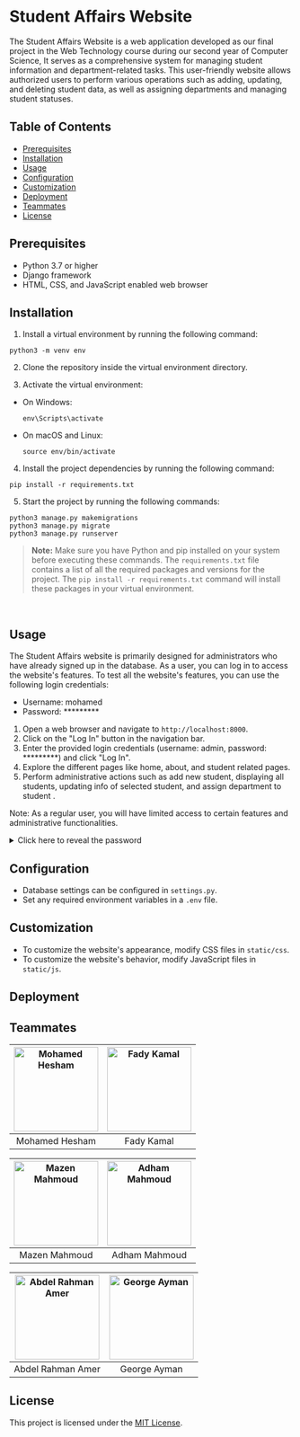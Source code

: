 # Student Affairs Website

The Student Affairs Website is a web application developed as our final project in the Web Technology course during our second year of Computer Science, It serves as a comprehensive system for managing student information and department-related tasks. This user-friendly website allows authorized users to perform various operations such as adding, updating, and deleting student data, as well as assigning departments and managing student statuses.

## Table of Contents
- [Prerequisites](#prerequisites)
- [Installation](#installation)
- [Usage](#usage)
- [Configuration](#configuration)
- [Customization](#customization)
- [Deployment](#deployment)
- [Teammates](#teammates)
- [License](#license)

## Prerequisites

- Python 3.7 or higher
- Django framework
- HTML, CSS, and JavaScript enabled web browser

## Installation

1. Install a virtual environment by running the following command:
```
python3 -m venv env
```

2. Clone the repository inside the virtual environment directory.


3. Activate the virtual environment:
- On Windows:
  ```
  env\Scripts\activate
  ```
- On macOS and Linux:
  ```
  source env/bin/activate
  ```
  
4. Install the project dependencies by running the following command:
```
pip install -r requirements.txt
```

5. Start the project by running the following commands:
```
python3 manage.py makemigrations
python3 manage.py migrate
python3 manage.py runserver
```

> **Note:** Make sure you have Python and pip installed on your system before executing these commands. The `requirements.txt` file contains a list of all the required packages and versions for the project. The `pip install -r requirements.txt` command will install these packages in your virtual environment.
<br>

## Usage

The Student Affairs website is primarily designed for administrators who have already signed up in the database. As a user, you can log in to access the website's features. To test all the website's features, you can use the following login credentials:

- Username: mohamed
- Password: *********

1. Open a web browser and navigate to `http://localhost:8000`.
2. Click on the "Log In" button in the navigation bar.
3. Enter the provided login credentials (username: admin, password: *********) and click "Log In".
4. Explore the different pages like home, about, and student related pages.
5. Perform administrative actions such as add new student, displaying all students, updating info of selected student, and assign department to student .

Note: As a regular user, you will have limited access to certain features and administrative functionalities.

<details>
  <summary>Click here to reveal the password</summary>
  hesham123
</details>

## Configuration

- Database settings can be configured in `settings.py`.
- Set any required environment variables in a `.env` file.

## Customization

- To customize the website's appearance, modify CSS files in `static/css`.
- To customize the website's behavior, modify JavaScript files in `static/js`.

## Deployment


## Teammates
| <img src="https://media.licdn.com/dms/image/D4D03AQEfv34MkWhtuA/profile-displayphoto-shrink_800_800/0/1685306534441?e=1694044800&v=beta&t=SeVrvYKX1T4rL8ZAKuhx4MlJRkac64RpkbZHTDQBs5M" alt="Mohamed Hesham" width="150" height="150"> | <img src="https://media.licdn.com/dms/image/D4D03AQHZfqMXvtOjtw/profile-displayphoto-shrink_800_800/0/1662420256256?e=1694044800&v=beta&t=EY3HDDm3GsnRh5fsKtN_ZWAcuMvhemFjkDhau0XOsr8" alt="Fady Kamal" width="150" height="150"> |
| :---------------------------------------------------------------------------: | :-----------------------------------------------------------------------: |
|                                   Mohamed Hesham                              |                                   Fady Kamal                              |

| <img src="https://media.licdn.com/dms/image/D4D03AQHrcCuqRT4b6Q/profile-displayphoto-shrink_800_800/0/1679827960594?e=1694044800&v=beta&t=C5GipELANOYfQqyFfUPcNxuaPiezCK2V1EG21x3ga6g" alt="Mazen Mahmoud" width="150" height="150"> | <img src="https://media.licdn.com/dms/image/C4E03AQFBXxE6d4cCdA/profile-displayphoto-shrink_800_800/0/1647123799660?e=1694044800&v=beta&t=jEALbI961BXssyWq_JxlmTql5WLvy0WkjiH0jVRTx78" alt="Adham Mahmoud" width="150" height="150"> |
| :------------------------------------------------------------------------------: | :----------------------------------------------------------------------------: |
|                                    Mazen Mahmoud                                |                                   Adham Mahmoud                               |

| <img src="https://scontent.fcai21-4.fna.fbcdn.net/v/t39.30808-6/292327432_1477821669355093_1930203138948297359_n.jpg?_nc_cat=109&ccb=1-7&_nc_sid=09cbfe&_nc_ohc=AAAaJr-dJ8QAX9vksGw&_nc_ht=scontent.fcai21-4.fna&oh=00_AfCHaBzrhIzJ5IAprcKMMCHkBLmKp1t06PI-NHjyDGN8FA&oe=64A62FA8" alt="Abdel Rahman Amer" width="150" height="150"> | <img src="https://scontent.fcai21-3.fna.fbcdn.net/v/t39.30808-6/242030537_1287444148365574_1568412246518936340_n.jpg?_nc_cat=110&ccb=1-7&_nc_sid=09cbfe&_nc_ohc=wu6FRhrXY9YAX_KAMW4&_nc_ht=scontent.fcai21-3.fna&oh=00_AfCcNdsBvzKBKchDPB3zzwyMax8Zcumpree7InaSLn8MbA&oe=64A6CC71" alt="George Ayman" width="150" height="150"> |
| :-------------------------------------------------------------------: | :---------------------------------------------------------------: |
|                          Abdel Rahman Amer                             |                          George Ayman                              |



## License

This project is licensed under the [MIT License](LICENSE).

